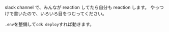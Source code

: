 slack channel で、みんなが reaction してたら自分も reaction します。
やっつけで書いたので、いろいろ目をつむってください。

`.env`を整備して`cdk deploy`すれば動きます。
